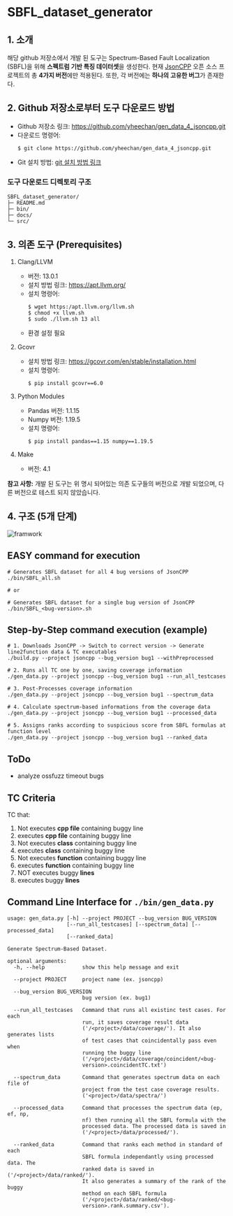 # SBFL_dataset_generator

## 1. 소개
해당 github 저장소에서 개발 된 도구는 Spectrum-Based Fault Localization (SBFL)을 위해 **스펙트럼 기반 특징 데이터셋**을 생성한다.
현재 [JsonCPP](https://github.com/open-source-parsers/jsoncpp) 오픈 소스 프로젝트의 총 **4가지 버전**에만 적용된다.
또한, 각 버전에는 **하나의 고유한 버그**가 존재한다.

## 2. Github 저장소로부터 도구 다운로드 방법
* Github 저장소 링크: https://github.com/yheechan/gen_data_4_jsoncpp.git
* 다운로드 명령어: 
  ```
  $ git clone https://github.com/yheechan/gen_data_4_jsoncpp.git
  ```
*  Git 설치 방법: [git 설치 방법 링크](https://git-scm.com/book/ko/v2/%EC%8B%9C%EC%9E%91%ED%95%98%EA%B8%B0-Git-%EC%84%A4%EC%B9%98)

### 도구 다운로드 디렉토리 구조
```
SBFL_dataset_generator/
├─ README.md
├─ bin/
├─ docs/
└─ src/
```

## 3. 의존 도구 (Prerequisites)
1. Clang/LLVM
    * 버전: 13.0.1
    * 설치 방법 링크: https://apt.llvm.org/
    * 설치 명령어:
        ```
        $ wget https:/apt.llvm.org/llvm.sh
        $ chmod +x llvm.sh
        $ sudo ./llvm.sh 13 all
        ```
    * 환경 설정 필요

2. Gcovr
    * 설치 방법 링크: https://gcovr.com/en/stable/installation.html
    * 설치 명령어:
      ```
      $ pip install gcovr==6.0
      ```

3. Python Modules
    * Pandas 버전: 1.1.15
    * Numpy 버전: 1.19.5
    * 설치 명령어:
      ```
      $ pip install pandas==1.15 numpy==1.19.5
      ```

4. Make
    * 버전: 4.1

**참고 사항:** 개발 된 도구는 위 명시 되어있는 의존 도구들의 버전으로 개발 되었으며, 다른 버전으로 테스트 되지 않았습니다.

## 4. 구조 (5개 단계)
![framwork](https://github.com/yheechan/gen_data_4_jsoncpp/blob/master/docs/img/framwork.png)

## EASY command for execution
```
# Generates SBFL dataset for all 4 bug versions of JsonCPP
./bin/SBFL_all.sh

# or

# Generates SBFL dataset for a single bug version of JsonCPP
./bin/SBFL_<bug-version>.sh
```

## Step-by-Step command execution (example)

```
# 1. Downloads JsonCPP -> Switch to correct version -> Generate line2function data & TC executables
./build.py --project jsoncpp --bug_version bug1 --withPreprocessed

# 2. Runs all TC one by one, saving coverage information
./gen_data.py --project jsoncpp --bug_version bug1 --run_all_testcases

# 3. Post-Processes coverage information
./gen_data.py --project jsoncpp --bug_version bug1 --spectrum_data

# 4. Calculate spectrum-based informations from the coverage data
./gen_data.py --project jsoncpp --bug_version bug1 --processed_data

# 5. Assigns ranks according to suspicious score from SBFL formulas at function level
./gen_data.py --project jsoncpp --bug_version bug1 --ranked_data
```

## ToDo
* analyze ossfuzz timeout bugs

## TC Criteria
TC that:
  1. Not executes **cpp file** containing buggy line
  2. executes **cpp file** containing buggy line
  3. Not executes **class** containing buggy line
  4. executes **class** containing buggy line
  5. Not executes **function** containing buggy line
  6. executes **function** containing buggy line
  7. NOT executes buggy **lines**
  8. executes buggy **lines**

## Command Line Interface for ```./bin/gen_data.py```
```
usage: gen_data.py [-h] --project PROJECT --bug_version BUG_VERSION
                   [--run_all_testcases] [--spectrum_data] [--processed_data]
                   [--ranked_data]

Generate Spectrum-Based Dataset.

optional arguments:
  -h, --help            show this help message and exit

  --project PROJECT     project name (ex. jsoncpp)

  --bug_version BUG_VERSION
                        bug version (ex. bug1)
                        
  --run_all_testcases   Command that runs all existinc test cases. For each
                        run, it saves coverage result data
                        ('/<project>/data/coverage/'). It also generates lists
                        of test cases that coincidentally pass even when
                        running the buggy line
                        ('/<project>/data/coverage/coincident/<bug-
                        version>.coincidentTC.txt')

  --spectrum_data       Command that generates spectrum data on each file of
                        project from the test case coverage results.
                        ('<project>/data/spectra/')

  --processed_data      Command that processes the spectrum data (ep, ef, np,
                        nf) then running all the SBFL formula with the
                        processed data. The processed data is saved in
                        ('/<project>/data/processed/').

  --ranked_data         Command that ranks each method in standard of each
                        SBFL formula independantly using processed data. The
                        ranked data is saved in ('/<project>/data/ranked/').
                        It also generates a summary of the rank of the buggy
                        method on each SBFL formula
                        ('/<project>/data/ranked/<bug-
                        version>.rank.summary.csv').
```
